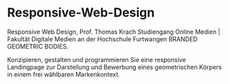 # Responsive-Web-Design
Responsive Web Design, Prof. Thomas Krach
Studiengang Online Medien | Fakultät Digitale Medien an der Hochschule Furtwangen
BRANDED
GEOMETRIC
BODIES.

Konzipieren, gestalten und programmieren Sie
eine responsive Landingpage zur Darstellung und
Bewerbung eines geometrischen Körpers in
einem frei wählbaren Markenkontext.
